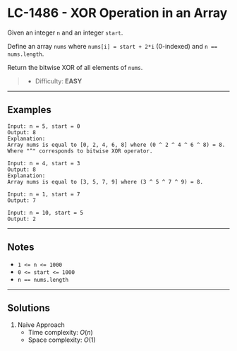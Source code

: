 # LC-1486 - XOR Operation in an Array

Given an integer `n` and an integer `start`.

Define an array `nums` where `nums[i] = start + 2*i` (0-indexed) and `n == nums.length`.

Return the bitwise XOR of all elements of `nums`.

> * Difficulty: **EASY**

---
## Examples

```
Input: n = 5, start = 0
Output: 8
Explanation: 
Array nums is equal to [0, 2, 4, 6, 8] where (0 ^ 2 ^ 4 ^ 6 ^ 8) = 8.
Where "^" corresponds to bitwise XOR operator.
```

```
Input: n = 4, start = 3
Output: 8
Explanation: 
Array nums is equal to [3, 5, 7, 9] where (3 ^ 5 ^ 7 ^ 9) = 8.
```

```
Input: n = 1, start = 7
Output: 7
```

```
Input: n = 10, start = 5
Output: 2
```

---
## Notes

* `1 <= n <= 1000`
* `0 <= start <= 1000`
* `n == nums.length`

---
## Solutions

1. Naive Approach
    * Time complexity: $O(n)$
    * Space complexity: $O(1)$
